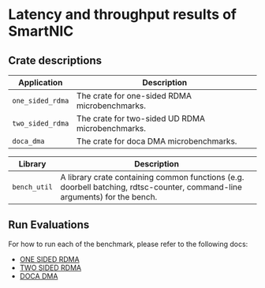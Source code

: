 # Latency and throughput results of SmartNIC

## Crate descriptions

|Application|Description|
|-----|-------------------|
|`one_sided_rdma`|The crate for one-sided RDMA microbenchmarks.|
|`two_sided_rdma`|The crate for two-sided UD RDMA microbenchmarks.|
|`doca_dma`      |The crate for doca DMA microbenchmarks.|

|Library|Description|
|-----|-------------------|
|`bench_util`|A library crate containing common functions (e.g. doorbell batching, rdtsc-counter, command-line arguments) for the bench.|

## Run Evaluations

For how to run each of the benchmark, please refer to the following docs: 

- [ONE SIDED RDMA](one_sided_rdma.md)
- [TWO SIDED RDMA](two_sided_rdma.md)
- [DOCA DMA](doca_dma.md)
